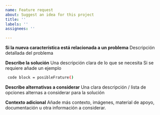 ```yaml
---
name: Feature request
about: Suggest an idea for this project
title: ''
labels: ''
assignees: ''

---
```


**Si la nueva característica está relacionada a un problema**
Descripción detallada del problema

**Describe la solución**
Una descripción clara de lo que se necesita
Si se requiere añade un ejemplo
```bash
 code block = posibleFrature()
```

**Describe alternativas a considerar**
Una clara descripción / lista de opciones alternas a considerar para la solución

**Contexto adicional**
Añade más contexto, imágenes, material de apoyo, documentación u otra información a considerar.
